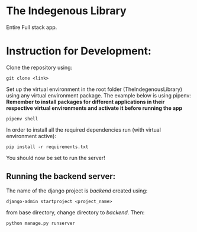 # The Indegenous Library

Entire Full stack app.


# Instruction for Development:

Clone the repository using:

    git clone <link>

Set up the virtual environment in the root folder (TheIndegenousLibrary) using any virtual environment package. The example below is using pipenv:
**Remember to install packages for different applications in their respective virtual environments and activate it before running the app**

    pipenv shell

In order to install all the required dependencies run (with virtual environment active):

    pip install -r requirements.txt

You should now be set to run the server!

## Running the backend server:
The name of the django project is *backend* created using:

    django-admin startproject <project_name>
  
from base directory, change directory to *backend*. Then:

    python manage.py runserver

